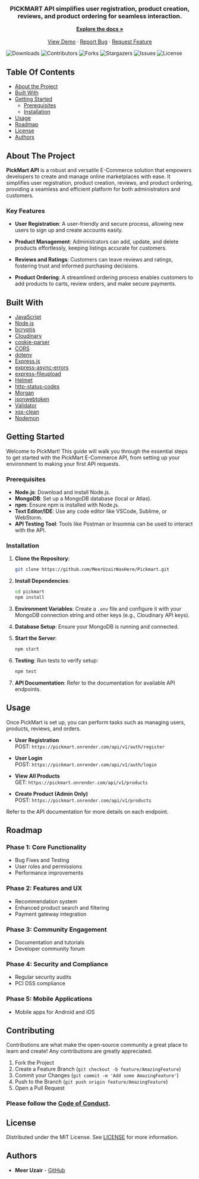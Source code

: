 <br/>
<p align="center">
  <h3 align="center">PICKMART API simplifies user registration, product creation, reviews, and product ordering for seamless interaction.</h3>

  <p align="center">
    <a href="https://github.com/MeerUzairWasHere/Pickmart"><strong>Explore the docs »</strong></a>
    <br/>
    <br/>
    <a href="https://pickmart.onrender.com/" target="_blank">View Demo</a>
    ·
    <a href="https://github.com/MeerUzairWasHere/Pickmart/issues">Report Bug</a>
    ·
    <a href="https://github.com/MeerUzairWasHere/Pickmart/issues">Request Feature</a>
  </p>
</p>

![Downloads](https://img.shields.io/github/downloads/MeerUzairWasHere/Pickmart/total) ![Contributors](https://img.shields.io/github/contributors/MeerUzairWasHere/Pickmart?color=dark-green) ![Forks](https://img.shields.io/github/forks/MeerUzairWasHere/Pickmart?style=social) ![Stargazers](https://img.shields.io/github/stars/MeerUzairWasHere/Pickmart?style=social) ![Issues](https://img.shields.io/github/issues/MeerUzairWasHere/Pickmart) ![License](https://img.shields.io/github/license/MeerUzairWasHere/Pickmart)

## Table Of Contents

* [About the Project](#about-the-project)
* [Built With](#built-with)
* [Getting Started](#getting-started)
  * [Prerequisites](#prerequisites)
  * [Installation](#installation)
* [Usage](#usage)
* [Roadmap](#roadmap)
* [License](#license)
* [Authors](#authors)

## About The Project

**PickMart API** is a robust and versatile E-Commerce solution that empowers developers to create and manage online marketplaces with ease. It simplifies user registration, product creation, reviews, and product ordering, providing a seamless and efficient platform for both administrators and customers.

### Key Features

- **User Registration**: A user-friendly and secure process, allowing new users to sign up and create accounts easily.
  
- **Product Management**: Administrators can add, update, and delete products effortlessly, keeping listings accurate for customers.

- **Reviews and Ratings**: Customers can leave reviews and ratings, fostering trust and informed purchasing decisions.

- **Product Ordering**: A streamlined ordering process enables customers to add products to carts, review orders, and make secure payments.

## Built With

* [JavaScript]()
* [Node.js]()
* [bcryptjs]()
* [Cloudinary]()
* [cookie-parser]()
* [CORS]()
* [dotenv]()
* [Express.js]()
* [express-async-errors]()
* [express-fileupload]()
* [Helmet]()
* [http-status-codes]()
* [Morgan]()
* [jsonwebtoken]()
* [Validator]()
* [xss-clean]()
* [Nodemon]()

## Getting Started

Welcome to PickMart! This guide will walk you through the essential steps to get started with the PickMart E-Commerce API, from setting up your environment to making your first API requests.

### Prerequisites

- **Node.js**: Download and install Node.js.
- **MongoDB**: Set up a MongoDB database (local or Atlas).
- **npm**: Ensure npm is installed with Node.js.
- **Text Editor/IDE**: Use any code editor like VSCode, Sublime, or WebStorm.
- **API Testing Tool**: Tools like Postman or Insomnia can be used to interact with the API.

### Installation

1. **Clone the Repository**:  
   ```bash
   git clone https://github.com/MeerUzairWasHere/Pickmart.git
   ```
   
2. **Install Dependencies**:  
   ```bash
   cd pickmart
   npm install
   ```

3. **Environment Variables**: Create a `.env` file and configure it with your MongoDB connection string and other keys (e.g., Cloudinary API keys).

4. **Database Setup**: Ensure your MongoDB is running and connected.

5. **Start the Server**:  
   ```bash
   npm start
   ```

6. **Testing**: Run tests to verify setup:  
   ```bash
   npm test
   ```

7. **API Documentation**: Refer to the documentation for available API endpoints.

## Usage

Once PickMart is set up, you can perform tasks such as managing users, products, reviews, and orders.

- **User Registration**  
  POST: `https://pickmart.onrender.com/api/v1/auth/register`

- **User Login**  
  POST: `https://pickmart.onrender.com/api/v1/auth/login`

- **View All Products**  
  GET: `https://pickmart.onrender.com/api/v1/products`

- **Create Product (Admin Only)**  
  POST: `https://pickmart.onrender.com/api/v1/products`

Refer to the API documentation for more details on each endpoint.

## Roadmap

### Phase 1: Core Functionality
- Bug Fixes and Testing
- User roles and permissions
- Performance improvements

### Phase 2: Features and UX
- Recommendation system
- Enhanced product search and filtering
- Payment gateway integration

### Phase 3: Community Engagement
- Documentation and tutorials
- Developer community forum

### Phase 4: Security and Compliance
- Regular security audits
- PCI DSS compliance

### Phase 5: Mobile Applications
- Mobile apps for Android and iOS

## Contributing

Contributions are what make the open-source community a great place to learn and create! Any contributions are greatly appreciated. 

1. Fork the Project
2. Create a Feature Branch (`git checkout -b feature/AmazingFeature`)
3. Commit your Changes (`git commit -m 'Add some AmazingFeature'`)
4. Push to the Branch (`git push origin feature/AmazingFeature`)
5. Open a Pull Request

### Please follow the [Code of Conduct](https://github.com/MeerUzairWasHere/Pickmart/blob/main/CODE_OF_CONDUCT.md).

## License

Distributed under the MIT License. See [LICENSE](https://github.com/MeerUzairWasHere/Pickmart/blob/main/LICENSE.md) for more information.

## Authors

* **Meer Uzair** - [GitHub](https://github.com/MeerUzairWasHere)
